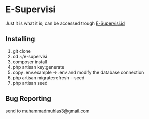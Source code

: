 # E-Supervisi

Just it is what it is; can be accessed trough <a href="e-supervisi.id">E-Supervisi.id</a>

## Installing

1. git clone
2. cd ~/e-supervisi
3. composer install
4. php artisan key:generate
5. copy .env.example -> .env and modify the database connection
6. php artisan migrate:refresh --seed
7. php artisan seed

## Bug Reporting

send to <a href="mailto:muhammadmuhlas3@gmail.com">muhammadmuhlas3@gmail.com</a>
